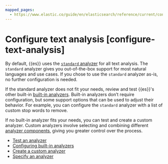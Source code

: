 ```yaml
---
mapped_pages:
  - https://www.elastic.co/guide/en/elasticsearch/reference/current/configure-text-analysis.html
---
```


# Configure text analysis [configure-text-analysis]

By default, {{es}} uses the [`standard` analyzer](asciidocalypse://docs/elasticsearch/docs/reference/data-analysis/text-analysis/analysis-standard-analyzer.md) for all text analysis. The `standard` analyzer gives you out-of-the-box support for most natural languages and use cases. If you chose to use the `standard` analyzer as-is, no further configuration is needed.

If the standard analyzer does not fit your needs, review and test {{es}}'s other built-in [built-in analyzers](asciidocalypse://docs/elasticsearch/docs/reference/data-analysis/text-analysis/analyzer-reference.md). Built-in analyzers don’t require configuration, but some support options that can be used to adjust their behavior. For example, you can configure the `standard` analyzer with a list of custom stop words to remove.

If no built-in analyzer fits your needs, you can test and create a custom analyzer. Custom analyzers involve selecting and combining different [analyzer components](anatomy-of-an-analyzer.md), giving you greater control over the process.

* [Test an analyzer](test-an-analyzer.md)
* [Configuring built-in analyzers](configuring-built-in-analyzers.md)
* [Create a custom analyzer](create-custom-analyzer.md)
* [Specify an analyzer](specify-an-analyzer.md)





